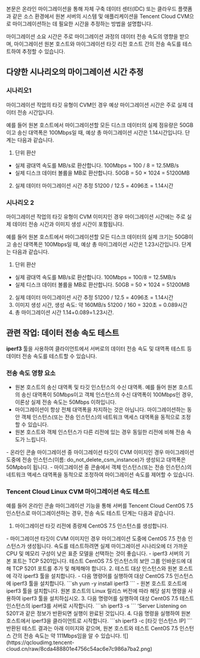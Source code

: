 
본문은 온라인 마이그레이션을 통해 자체 구축 데이터 센터(IDC) 또는 클라우드 플랫폼과 같은 소스 환경에서 원본 서버의 시스템 및 애플리케이션을 Tencent Cloud CVM으로 마이그레이션하는 데 필요한 시간을 추정하는 방법을 설명합니다.

마이그레이션 소요 시간은 주로 마이그레이션 과정의 데이터 전송 속도의 영향을 받으며, 마이그레이션 원본 호스트와 마이그레이션 타깃 리전 호스트 간의 전송 속도를 테스트하여 추정할 수 있습니다.

## 다양한 시나리오의 마이그레이션 시간 추정

### 시나리오1

마이그레이션 작업의 타깃 유형이 CVM인 경우 예상 마이그레이션 시간은 주로 실제 데이터 전송 시간입니다.

예를 들어 원본 호스트에서 마이그레이션할 모든 디스크 데이터의 실제 점유량은 50GB이고 송신 대역폭은 100Mbps일 때, 예상 총 마이그레이션 시간은 1.14시간입니다. 단계는 다음과 같습니다.

1. 단위 환산
 - 실제 광대역 속도를 MB/s로 환산합니다. 100Mbps = 100 / 8 = 12.5MB/s
 - 실제 디스크 데이터 볼륨을 MB로 환산합니다. 50GB = 50 × 1024 = 51200MB
2. 실제 데이터 마이그레이션 시간 추정
51200 / 12.5 = 4096초 = 1.14시간



### 시나리오 2

마이그레이션 작업의 타깃 유형이 CVM 이미지인 경우 마이그레이션 시간에는 주로 실제 데이터 전송 시간과 이미지 생성 시간이 포함됩니다.

예를 들어 원본 호스트에서 마이그레이션할 모든 디스크 데이터의 실제 크기는 50GB이고 송신 대역폭은 100Mbps일 때, 예상 총 마이그레이션 시간은 1.23시간입니다. 단계는 다음과 같습니다.

1. 단위 환산
 - 실제 광대역 속도를 MB/s로 환산합니다. 100Mbps = 100/8 = 12.5MB/s
 - 실제 디스크 데이터 볼륨을 MB로 환산합니다. 50GB = 50 × 1024 = 51200MB
2. 실제 데이터 마이그레이션 시간 추정
51200 / 12.5 = 4096초 = 1.14시간
3. 이미지 생성 시간, 생성 속도: 약 160MB/s
51200 / 160 = 320초 = 0.089시간
4. 총 마이그레이션 시간
1.14+0.089=1.23시간.



## 관련 작업: 데이터 전송 속도 테스트

**iperf3** 툴을 사용하여 클라이언트에서 서버로의 데이터 전송 속도 및 대역폭 테스트 등 데이터 전송 속도를 테스트할 수 있습니다.


### 전송 속도 영향 요소

- 원본 호스트의 송신 대역폭 및 타깃 인스턴스의 수신 대역폭.
예를 들어 원본 호스트의 송신 대역폭이 50Mbps이고 객체 인스턴스의 수신 대역폭이 100Mbps인 경우, 이론상 실제 전송 속도는 50Mbps 이하입니다.
- 마이그레이션이 항상 전체 대역폭을 차지하는 것은 아닙니다. 마이그레이션하는 동안 객체 인스턴스(또는 전송 인스턴스)의 네트워크 액세스 대역폭을 동적으로 조정할 수 있습니다.
- 원본 호스트와 객체 인스턴스가 다른 리전에 있는 경우 동일한 리전에 비해 전송 속도가 느립니다.

<dx-alert infotype="explain" title="">
- 온라인 콘솔 마이그레이션 중 마이그레이션 타깃이 CVM 이미지인 경우 마이그레이션 도중에 전송 인스턴스(이름: do_not_delete_csm_instance)가 생성되고 대역폭은 50Mpbs이 됩니다.
- 마이그레이션 중 콘솔에서 객체 인스턴스(또는 전송 인스턴스)의 네트워크 액세스 대역폭을 동적으로 조정하여 마이그레이션 속도를 제어할 수 있습니다.
</dx-alert>



### Tencent Cloud Linux CVM 마이그레이션 속도 테스트

예를 들어 온라인 콘솔 마이그레이션 기능을 통해 서버를 Tencent Cloud CentOS 7.5 인스턴스로 마이그레이션하는 경우, 전송 속도 테스트 단계는 다음과 같습니다.

1. 마이그레이션 타깃 리전에 종량제 CentOS 7.5 인스턴스를 생성합니다.
<dx-alert infotype="explain" title="">
- 마이그레이션 타깃이 CVM 이미지인 경우 마이그레이션 도중에 CentOS 7.5 전송 인스턴스가 생성됩니다. 속도를 테스트하려면 실제 마이그레이션 시나리오에 더 가까운 CPU 및 메모리 구성이 낮은 표준 모델을 선택하는 것이 좋습니다.
- iperf3 서버의 기본 포트는 TCP 5201입니다. 테스트 CentOS 7.5 인스턴스의 보안 그룹 인바운드에 대해 TCP 5201 포트를 추가 및 해제해야 합니다.
</dx-alert>
2. 테스트 대상 인스턴스와 원본 호스트에 각각 iperf3 툴을 설치합니다.
 - 다음 명령어를 실행하여 대상 CentOS 7.5 인스턴스에 iperf3 툴을 설치합니다.
```sh
yum -y install iperf3
```
 - 원본 호스트 호스트에 iperf3 툴을 설치합니다. 원본 호스트의 Linux 릴리스 버전에 따라 해당 설치 명령을 사용하여 iperf3 툴을 설치하십시오.
3. 다음 명령어를 실행하여 대상 CentOS 7.5 테스트 인스턴스의 iperf3를 서버로 시작합니다.
```sh
iperf3 -s
```
‘Server Listening on 5201’과 같은 정보가 반환되면 실행이 완료된 것입니다.
4. 다음 명령을 실행하여 원본 호스트에서 iperf3을 클라이언트로 시작합니다.
```sh
iperf3 -c [타깃 인스턴스 IP]
```
반환된 테스트 결과는 아래 이미지와 같으며, 원본 호스트와 테스트 CentOS 7.5 인스턴스 간의 전송 속도는 약 111Mbps임을 알 수 있습니다.
![](https://qcloudimg.tencent-cloud.cn/raw/8cda488801e4756c54ac6e7c986a7ba2.png)





